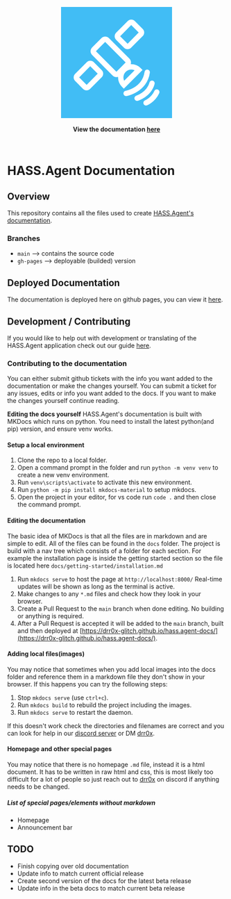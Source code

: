 <p align="center">
  <a href="https://github.com/LAB02-Research/HASS.Agent">
    <img src="https://raw.githubusercontent.com/LAB02-Research/HASS.Agent/08310c474780107f63053cf02ce52f80e49408cb/images/logo_256.png"  alt="HASS.Agent" class="logo" />
  </a>
</p>
<p align="center">
  <strong>
    View the documentation 
    <a href="https://drr0x-glitch.github.io/hass.agent-docs/">here</a>
  </strong>
</p>
<br clear="left" />

# HASS.Agent Documentation

## Overview

This repository contains all the files used to create [HASS.Agent's documentation](https://drr0x-glitch.github.io/hass.agent-docs/).

### Branches

- `main` --> contains the source code
- `gh-pages` --> deployable (builded) version

## Deployed Documentation

The documentation is deployed here on github pages, you can view it [here](https://drr0x-glitch.github.io/hass.agent-docs/).

## Development / Contributing

If you would like to help out with development or translating of the HASS.Agent application check out our guide [here](https://drr0x-glitch.github.io/hass.agent-docs/help/).

### Contributing to the documentation

You can either submit github tickets with the info you want added to the documentation or make the changes yourself. You can submit a ticket for any issues, edits or info you want added to the docs. If you want to make the changes yourself continue reading.

**Editing the docs yourself**
HASS.Agent's documentation is built with MKDocs which runs on python. You need to install the latest python(and pip) version, and ensure venv works.

#### Setup a local environment

1. Clone the repo to a local folder.
2. Open a command prompt in the folder and run `python -m venv venv` to create a new venv environment.
3. Run `venv\scripts\activate` to activate this new environment.
4. Run `python -m pip install mkdocs-material` to setup mkdocs.
5. Open the project in your editor, for vs code run `code .` and then close the command prompt.

#### Editing the documentation

The basic idea of MKDocs is that all the files are in markdown and are simple to edit. All of the files can be found in the `docs` folder.
The project is build with a nav tree which consists of a folder for each section. For example the installation page is inside the getting started section so the file is located here `docs/getting-started/installation.md`

1. Run `mkdocs serve` to host the page at `http://localhost:8000/` Real-time updates will be shown as long as the terminal is active.
2. Make changes to any `*.md` files and check how they look in your browser.
3. Create a Pull Request to the `main` branch when done editing. No building or anything is required.
4. After a Pull Request is accepted it will be added to the `main` branch, built and then deployed at [https://drr0x-glitch.github.io/hass.agent-docs/](https://drr0x-glitch.github.io/hass.agent-docs/).

#### Adding local files(images)

You may notice that sometimes when you add local images into the docs folder and reference them in a markdown file they don't show in your browser. If this happens you can try the following steps:

1. Stop `mkdocs serve` (use `ctrl+c`).
2. Run `mkdocs build` to rebuild the project including the images.
3. Run `mkdocs serve` to restart the daemon.

If this doesn't work check the directories and filenames are correct and you can look for help in our [discord server](https://discord.gg/nMvqzwrVBU) or DM [drr0x](https://discord.com/users/638245963240046592).

#### Homepage and other special pages

You may notice that there is no homepage `.md` file, instead it is a html document. It has to be written in raw html and css, this is most likely too difficult for a lot of people so just reach out to [drr0x](https://discord.com/users/638245963240046592) on discord if anything needs to be changed.

##### List of special pages/elements without markdown

- Homepage
- Announcement bar

## TODO

- Finish copying over old documentation
- Update info to match current official release
- Create second version of the docs for the latest beta release
- Update info in the beta docs to match current beta release
